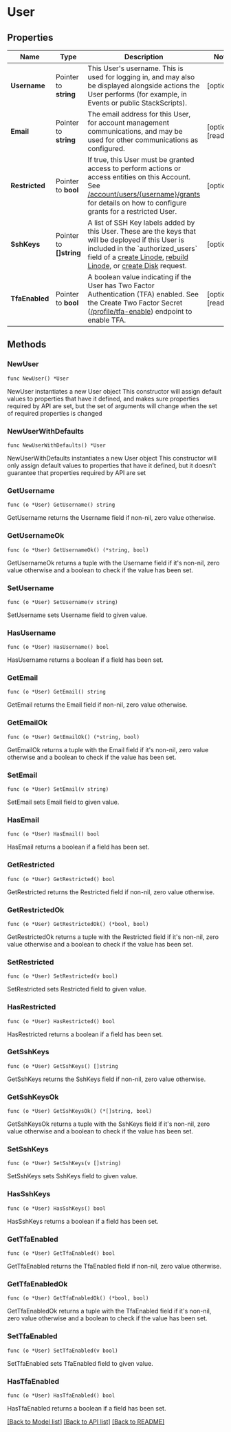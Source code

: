 # User

## Properties

Name | Type | Description | Notes
------------ | ------------- | ------------- | -------------
**Username** | Pointer to **string** | This User&#39;s username. This is used for logging in, and may also be displayed alongside actions the User performs (for example, in Events or public StackScripts).  | [optional] 
**Email** | Pointer to **string** | The email address for this User, for account management communications, and may be used for other communications as configured.  | [optional] [readonly] 
**Restricted** | Pointer to **bool** | If true, this User must be granted access to perform actions or access entities on this Account. See [/account/users/{username}/grants](/docs/api/account/#users-grants-view) for details on how to configure grants for a restricted User.  | [optional] 
**SshKeys** | Pointer to **[]string** | A list of SSH Key labels added by this User. These are the keys that will be deployed if this User is included in the &#x60;authorized_users&#x60; field of a [create Linode](/docs/api/linode-instances/#linode-create), [rebuild Linode](/docs/api/linode-instances/#linode-rebuild), or [create Disk](/docs/api/linode-instances/#disk-create) request.  | [optional] 
**TfaEnabled** | Pointer to **bool** | A boolean value indicating if the User has Two Factor Authentication (TFA) enabled. See the Create Two Factor Secret ([/profile/tfa-enable](/docs/api/profile/#two-factor-secret-create)) endpoint to enable TFA.  | [optional] [readonly] 

## Methods

### NewUser

`func NewUser() *User`

NewUser instantiates a new User object
This constructor will assign default values to properties that have it defined,
and makes sure properties required by API are set, but the set of arguments
will change when the set of required properties is changed

### NewUserWithDefaults

`func NewUserWithDefaults() *User`

NewUserWithDefaults instantiates a new User object
This constructor will only assign default values to properties that have it defined,
but it doesn't guarantee that properties required by API are set

### GetUsername

`func (o *User) GetUsername() string`

GetUsername returns the Username field if non-nil, zero value otherwise.

### GetUsernameOk

`func (o *User) GetUsernameOk() (*string, bool)`

GetUsernameOk returns a tuple with the Username field if it's non-nil, zero value otherwise
and a boolean to check if the value has been set.

### SetUsername

`func (o *User) SetUsername(v string)`

SetUsername sets Username field to given value.

### HasUsername

`func (o *User) HasUsername() bool`

HasUsername returns a boolean if a field has been set.

### GetEmail

`func (o *User) GetEmail() string`

GetEmail returns the Email field if non-nil, zero value otherwise.

### GetEmailOk

`func (o *User) GetEmailOk() (*string, bool)`

GetEmailOk returns a tuple with the Email field if it's non-nil, zero value otherwise
and a boolean to check if the value has been set.

### SetEmail

`func (o *User) SetEmail(v string)`

SetEmail sets Email field to given value.

### HasEmail

`func (o *User) HasEmail() bool`

HasEmail returns a boolean if a field has been set.

### GetRestricted

`func (o *User) GetRestricted() bool`

GetRestricted returns the Restricted field if non-nil, zero value otherwise.

### GetRestrictedOk

`func (o *User) GetRestrictedOk() (*bool, bool)`

GetRestrictedOk returns a tuple with the Restricted field if it's non-nil, zero value otherwise
and a boolean to check if the value has been set.

### SetRestricted

`func (o *User) SetRestricted(v bool)`

SetRestricted sets Restricted field to given value.

### HasRestricted

`func (o *User) HasRestricted() bool`

HasRestricted returns a boolean if a field has been set.

### GetSshKeys

`func (o *User) GetSshKeys() []string`

GetSshKeys returns the SshKeys field if non-nil, zero value otherwise.

### GetSshKeysOk

`func (o *User) GetSshKeysOk() (*[]string, bool)`

GetSshKeysOk returns a tuple with the SshKeys field if it's non-nil, zero value otherwise
and a boolean to check if the value has been set.

### SetSshKeys

`func (o *User) SetSshKeys(v []string)`

SetSshKeys sets SshKeys field to given value.

### HasSshKeys

`func (o *User) HasSshKeys() bool`

HasSshKeys returns a boolean if a field has been set.

### GetTfaEnabled

`func (o *User) GetTfaEnabled() bool`

GetTfaEnabled returns the TfaEnabled field if non-nil, zero value otherwise.

### GetTfaEnabledOk

`func (o *User) GetTfaEnabledOk() (*bool, bool)`

GetTfaEnabledOk returns a tuple with the TfaEnabled field if it's non-nil, zero value otherwise
and a boolean to check if the value has been set.

### SetTfaEnabled

`func (o *User) SetTfaEnabled(v bool)`

SetTfaEnabled sets TfaEnabled field to given value.

### HasTfaEnabled

`func (o *User) HasTfaEnabled() bool`

HasTfaEnabled returns a boolean if a field has been set.


[[Back to Model list]](../README.md#documentation-for-models) [[Back to API list]](../README.md#documentation-for-api-endpoints) [[Back to README]](../README.md)


